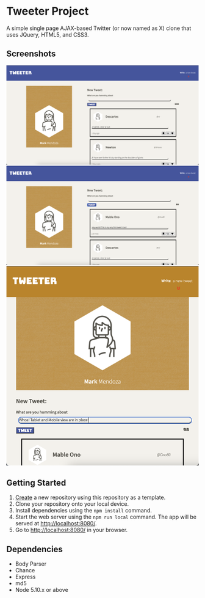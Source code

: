 # Tweeter Project

A simple single page AJAX-based Twitter (or now named as X) clone that uses JQuery, HTML5, and CSS3.

## Screenshots
!["Desktop view"](https://github.com/markmdoza/tweeter/blob/master/docs/tweeter-desktop.png?raw=true)
!["Desktop view with first tweet](https://github.com/markmdoza/tweeter/blob/master/docs/tweeter-desktop-tweet.png?raw=true)
!["Tablet & Mobile view](https://github.com/markmdoza/tweeter/blob/master/docs/tweeter-tablet-mobile-view.png?raw=true)
## Getting Started

1. [Create](https://docs.github.com/en/repositories/creating-and-managing-repositories/creating-a-repository-from-a-template) a new repository using this repository as a template.
2. Clone your repository onto your local device.
3. Install dependencies using the `npm install` command.
3. Start the web server using the `npm run local` command. The app will be served at <http://localhost:8080/>.
4. Go to <http://localhost:8080/> in your browser.

## Dependencies

- Body Parser
- Chance 
- Express
- md5
- Node 5.10.x or above
